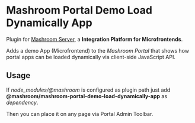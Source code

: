 
# Mashroom Portal Demo Load Dynamically App

Plugin for [Mashroom Server](https://www.mashroom-server.com), a **Integration Platform for Microfrontends**.

Adds a demo App (Microfrontend) to the _Mashroom Portal_ that shows how portal apps can be loaded dynamically via client-side JavaScript API.

## Usage

If *node_modules/@mashroom* is configured as plugin path just add **@mashroom/mashroom-portal-demo-load-dynamically-app** as *dependency*.

Then you can place it on any page via Portal Admin Toolbar.
